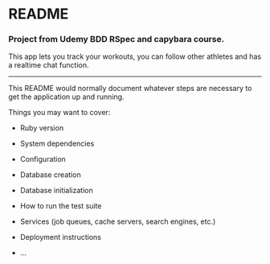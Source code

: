 # README

### Project from Udemy BDD RSpec and capybara course. 

This app lets you track your workouts, you can follow other athletes and has a realtime chat function.

***

This README would normally document whatever steps are necessary to get the
application up and running.

Things you may want to cover:

* Ruby version

* System dependencies

* Configuration

* Database creation

* Database initialization

* How to run the test suite

* Services (job queues, cache servers, search engines, etc.)

* Deployment instructions

* ...
